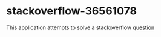 # stackoverflow-36561078

This application attempts to solve a stackoverflow [question](https://stackoverflow.com/questions/36561078)
